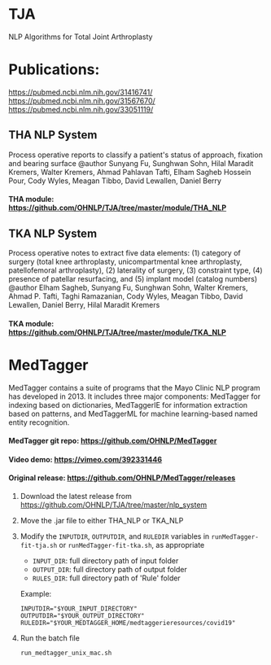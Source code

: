 # TJA
NLP Algorithms for Total Joint Arthroplasty

# Publications:
https://pubmed.ncbi.nlm.nih.gov/31416741/
https://pubmed.ncbi.nlm.nih.gov/31567670/
https://pubmed.ncbi.nlm.nih.gov/33051119/

## THA NLP System
Process operative reports to classify a patient's status of approach, fixation and bearing surface
@author Sunyang Fu, Sunghwan Sohn, Hilal Maradit Kremers, Walter Kremers, Ahmad Pahlavan Tafti, Elham Sagheb Hossein Pour, Cody Wyles, Meagan Tibbo, David Lewallen, Daniel Berry
#### THA module: https://github.com/OHNLP/TJA/tree/master/module/THA_NLP

## TKA NLP System
Process operative notes to extract five data elements: (1) category of surgery (total knee arthroplasty, unicompartmental knee arthroplasty, patellofemoral arthroplasty), (2) laterality of surgery, (3) constraint type, (4) presence of patellar resurfacing, and (5) implant model (catalog numbers)
@author Elham Sagheb, Sunyang Fu, Sunghwan Sohn, Walter Kremers, Ahmad P. Tafti, Taghi Ramazanian, Cody Wyles, Meagan Tibbo, David Lewallen, Daniel Berry, Hilal Maradit Kremers
#### TKA module: https://github.com/OHNLP/TJA/tree/master/module/TKA_NLP

# MedTagger
MedTagger contains a suite of programs that the Mayo Clinic NLP program has developed in 2013.
It includes three major components: MedTagger for indexing based on dictionaries, MedTaggerIE for
information extraction based on patterns, and MedTaggerML for machine learning-based named entity recognition.
#### MedTagger git repo: https://github.com/OHNLP/MedTagger
#### Video demo: https://vimeo.com/392331446
#### Original release: https://github.com/OHNLP/MedTagger/releases

1. Download the latest release from https://github.com/OHNLP/TJA/tree/master/nlp_system 
2. Move the .jar file to either THA_NLP or TKA_NLP
3. Modify the `INPUTDIR`, `OUTPUTDIR`, and `RULEDIR` variables in `runMedTagger-fit-tja.sh` or `runMedTagger-fit-tka.sh`, as appropriate
    - `INPUT_DIR`: full directory path of input folder 
    - `OUTPUT_DIR`: full directory path of output folder
    - `RULES_DIR`: full directory path of 'Rule' folder
    
    Example:
    ```
    INPUTDIR="$YOUR_INPUT_DIRECTORY"
    OUTPUTDIR="$YOUR_OUTPUT_DIRECTORY"
    RULEDIR="$YOUR_MEDTAGGER_HOME/medtaggerieresources/covid19"
    ```
    
4. Run the batch file

    ```
    run_medtagger_unix_mac.sh
    ```
    
